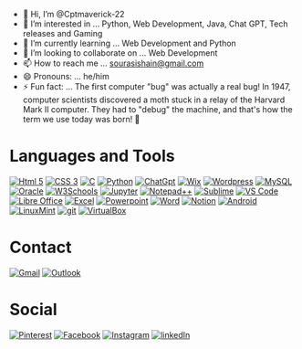 - 👋 Hi, I’m @Cptmaverick-22
- 👀 I’m interested in ... Python, Web Development, Java, Chat GPT, Tech releases and Gaming
- 🌱 I’m currently learning ... Web Development and Python
- 💞️ I’m looking to collaborate on ... Web Development
- 📫 How to reach me ... sourasishain@gmail.com
- 😄 Pronouns: ... he/him
- ⚡ Fun fact: ... The first computer "bug" was actually a real bug! In 1947, computer scientists discovered a moth stuck in a relay of the Harvard Mark II computer. They had to "debug" the machine, and that's how the term we use today was born! 🐛

# Languages and Tools

[![Html 5](https://img.shields.io/badge/HTML5-E34F26?style=for-the-badge&logo=html5&logoColor=white)](https://www.geeksforgeeks.org/html5-introduction/)
[![CSS 3](https://img.shields.io/badge/CSS3-1572B6?style=for-the-badge&logo=css3&logoColor=white)](https://www.w3schools.com/css/)
[![C](https://img.shields.io/badge/C-00599C?style=for-the-badge&logo=c&logoColor=white)](https://www.w3schools.com/c/c_intro.php)
[![Python](https://img.shields.io/badge/Python-FFD43B?style=for-the-badge&logo=python&logoColor=blue)](https://www.python.org/)
[![ChatGpt](https://img.shields.io/badge/ChatGPT-74aa9c?style=for-the-badge&logo=openai&logoColor=white)](https://openai.com/chatgpt/)
[![Wix](https://img.shields.io/badge/Wix-000?style=for-the-badge&logo=wix&logoColor=white)](https://www.wix.com/)
[![Wordpress](https://img.shields.io/badge/Wordpress-21759B?style=for-the-badge&logo=wordpress&logoColor=white)](https://wordpress.com/)
[![MySQL](https://img.shields.io/badge/MySQL-005C84?style=for-the-badge&logo=mysql&logoColor=white)](https://www.mysql.com/)
[![Oracle](https://img.shields.io/badge/Oracle-F80000?style=for-the-badge&logo=Oracle&logoColor=white)](https://www.oracle.com/in/database/)
[![W3Schools](https://img.shields.io/badge/W3Schools-04AA6D?style=for-the-badge&logo=W3Schools&logoColor=white)](https://www.w3schools.com/)
[![Jupyter](https://img.shields.io/badge/Jupyter-F37626.svg?&style=for-the-badge&logo=Jupyter&logoColor=white)](https://jupyter.org/)
[![Notepad++](https://img.shields.io/badge/Notepad++-90E59A.svg?style=for-the-badge&logo=notepad%2B%2B&logoColor=black)](https://notepad-plus-plus.org/)
[![Sublime](https://img.shields.io/badge/sublime_text-%23575757.svg?&style=for-the-badge&logo=sublime-text&logoColor=important)](https://www.sublimetext.com/)
[![VS Code](https://img.shields.io/badge/Visual_Studio_Code-0078D4?style=for-the-badge&logo=visual%20studio%20code&logoColor=white)](https://code.visualstudio.com/)
[![Libre Office](https://img.shields.io/badge/LibreOffice-18A303?style=for-the-badge&logo=LibreOffice&logoColor=white)](https://www.libreoffice.org/)
[![Excel](https://img.shields.io/badge/Microsoft_Excel-217346?style=for-the-badge&logo=microsoft-excel&logoColor=white)](https://www.w3schools.com/excel/)
[![Powerpoint](https://img.shields.io/badge/Microsoft_PowerPoint-B7472A?style=for-the-badge&logo=microsoft-powerpoint&logoColor=white)](https://www.javatpoint.com/powerpoint-tutorial)
[![Word](https://img.shields.io/badge/Microsoft_Word-2B579A?style=for-the-badge&logo=microsoft-word&logoColor=white)](https://www.microsoft.com/en-in/microsoft-365/word)
[![Notion](https://img.shields.io/badge/Notion-000000?style=for-the-badge&logo=notion&logoColor=white)](https://www.notion.so/invite/406cd8fa5252e5cc6e39fc0e99ddae3e3d0bd5eb)
[![Android](https://img.shields.io/badge/Android-3DDC84?style=for-the-badge&logo=android&logoColor=white)](https://www.android.com/intl/en_in/)
[![LinuxMint](https://img.shields.io/badge/Linux_Mint-87CF3E?style=for-the-badge&logo=linux-mint&logoColor=white)](https://linuxmint.com/)
[![git](https://img.shields.io/badge/GIT-E44C30?style=for-the-badge&logo=git&logoColor=white)](https://git-scm.com/)
[![VirtualBox](https://img.shields.io/badge/VirtualBox-21416b?style=for-the-badge&logo=VirtualBox&logoColor=white)](https://www.virtualbox.org/)


# Contact

[![Gmail](https://img.shields.io/badge/Gmail-D14836?style=for-the-badge&logo=gmail&logoColor=white)](https://mail.google.com/mail/u/0/?tab=rm&ogbl#inbox)
[![Outlook](https://img.shields.io/badge/Microsoft_Outlook-0078D4?style=for-the-badge&logo=microsoft-outlook&logoColor=white)](https://outlook.live.com/mail/0/)

# Social

[![Pinterest](https://img.shields.io/badge/Pinterest-%23E60023.svg?&style=for-the-badge&logo=Pinterest&logoColor=white)](https://pin.it/3OyeE2l2k)
[![Facebook](https://img.shields.io/badge/Facebook-1877F2?style=for-the-badge&logo=facebook&logoColor=white)](https://www.facebook.com/mithu.ain)
[![Instagram](https://img.shields.io/badge/Instagram-E4405F?style=for-the-badge&logo=instagram&logoColor=white)](https://www.instagram.com/sourasish_ain/?hl=en)
[![linkedIn](https://img.shields.io/badge/LinkedIn-0077B5?style=for-the-badge&logo=linkedin&logoColor=white)](https://www.linkedin.com/in/sourasish-ain-77505b2b8/)





<!---
Cptmaverick-22/Cptmaverick-22 is a ✨ special ✨ repository because its `README.md` (this file) appears on your GitHub profile.
You can click the Preview link to take a look at your changes.
--->
